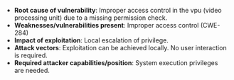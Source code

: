 - **Root cause of vulnerability**: Improper access control in the vpu (video processing unit) due to a missing permission check.
- **Weaknesses/vulnerabilities present**: Improper access control (CWE-284)
- **Impact of exploitation**: Local escalation of privilege.
- **Attack vectors**: Exploitation can be achieved locally. No user interaction is required.
- **Required attacker capabilities/position**: System execution privileges are needed.